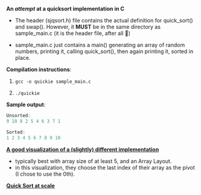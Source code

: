 
**An *attempt* at a quicksort implementation in C**
* The header (sjqsort.h) file contains the actual definition for quick_sort() and swap(). However, it **MUST** be in the same directory as sample_main.c (it is the header file, after all :thinking:)

* sample_main.c just contains a main() generating an array of random numbers, printing it, calling quick_sort(), then again printing it, sorted in place.

**Compilation instructions**:
1. `gcc -o quickie sample_main.c`

2. `./quickie`


**Sample output**:

```c
Unsorted:
9 10 8 2 5 4 6 3 7 1

Sorted:
1 2 3 4 5 6 7 8 9 10
```

[**A good visualization of a (slightly) different implementation**](https://www.hackerearth.com/practice/algorithms/sorting/quick-sort/visualize/)
* typically best with array size of at least 5, and an Array Layout.
* in this visualization, they choose the last index of their array as the pivot (I chose to use the 0th).

[**Quick Sort at scale**](https://www.youtube.com/watch?v=8hEyhs3OV1w)
